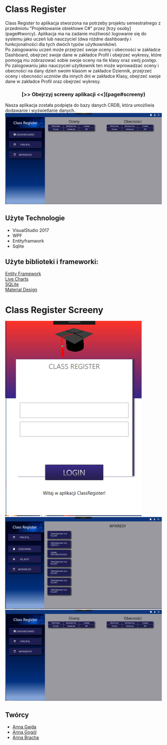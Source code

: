 <h1 id="opis">Class Register</h1>
Class Register to aplikacja stworzona na potrzeby projektu semestralnego z przedmiotu "Projektowanie obiektowe C#" przez [trzy osoby](page#tworcy). 
Aplikacja ma na zadanie możliwość logowanie się do systemu jako uczeń lub nauczyciel (dwa różdne dashboardy i funkcjonalności dla tych dwóch typów użytkowników).<br>
Po zalogowaniu uczeń może przejrzeć swoje oceny i obecności w zakładce Dashboard, obejrzeć swoje dane w zakładce Profil i obejrzeć wykresy, które pomogą mu zobrazować sobie swoje oceny na tle klasy oraz swój postęp.<br>
Po zalogowaniu jako nauczyciel użytkownik ten może wprowadzać oceny i obecności na dany dzień swoim klasom w zakładce Dziennik, przejrzeć oceny i obecności uczniów dla innych dni w zakładce Klasy, obejrzeć swoje dane w zakładce Profil oraz obejrzeć wykresy.<br>

<h3 align="center">[>> Obejrzyj screeny aplikacji <<](page#screeny)</h3>

Nasza aplikacja została podpięta do bazy danych CRDB, która umożliwia dodawanie i wyświetlanie danych. 
![Optional Text](Screeny/3.png)
<br>
## Użyte Technologie
* VisualStudio 2017<br>
* WPF<br>
* Entityframwork<br>
* Sqlite<br>

## Użyte biblioteki i frameworki:
[Entity Framework](https://github.com/aspnet/EntityFrameworkCore)<br>
[Live Charts](https://lvcharts.net/)<br>
[SQLite](https://github.com/mackyle/sqlite)<br>
[Material Design](https://github.com/MaterialDesignInXAML/MaterialDesignInXamlToolkit)<br>

<h1 id="screeny">Class Register Screeny</h1>

![Optional Text](Screeny/1.png)
![Optional Text](Screeny/2.png)
![Optional Text](Screeny/3.png)

<h2 id="tworcy">Twórcy</h2>

* [Anna Gajda](https://github.com/Ojamenustik)<br>
* [Anna Gogól](https://github.com/anng96)<br>
* [Anna Bracha](https://github.com/silverdiamond45)<br>

